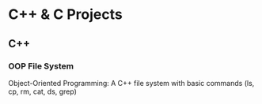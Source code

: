 # C++ & C Projects
## C++
### OOP File System
Object-Oriented Programming: A C++ file system with basic commands (ls, cp, rm, cat, ds, grep)
